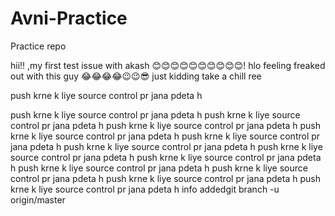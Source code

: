# Avni-Practice
Practice repo 


hii!! ,my first test issue with akash 
😊😊😊😊😊😊😊😊😊😊!
hlo feeling freaked out with this guy 😂😂😂😂😉😉😎
just kidding take a chill ree


push krne k liye source control pr jana pdeta h

push krne k liye source control pr jana pdeta h
push krne k liye source control pr jana pdeta h
push krne k liye source control pr jana pdeta h
push krne k liye source control pr jana pdeta h
push krne k liye source control pr jana pdeta h
push krne k liye source control pr jana pdeta h
push krne k liye source control pr jana pdeta h
push krne k liye source control pr jana pdeta h
push krne k liye source control pr jana pdeta h
push krne k liye source control pr jana pdeta h
push krne k liye source control pr jana pdeta h
push krne k liye source control pr jana pdeta h
info addedgit branch -u origin/master
